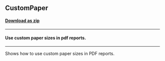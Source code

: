 ## CustomPaper
#### [Download as zip](https://grapecity.github.io/DownGit/#/home?url=https://github.com/GrapeCity/ComponentOne-WinForms-Samples/tree/master/NetFramework\Reports\C1WebReport\CS\CustomPaper)
____
#### Use custom paper sizes in pdf reports.
____
Shows how to use custom paper sizes in PDF reports. 